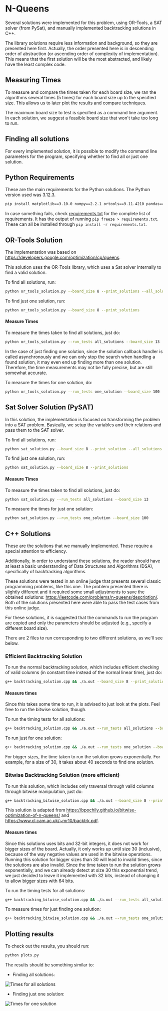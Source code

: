 # N-Queens
Several solutions were implemented for this problem, using OR-Tools, a SAT solver (from PySat), and manually implemented backtracking solutions in C++.

The library solutions require less information and background, so they are presented here first. Actually, the order presented here is in descending order of abstraction (or ascending order of complexity of implementation). This means that the first solution will be the most abstracted, and likely have the least complex code.

## Measuring Times
To measure and compare the times taken for each board size, we ran the algorithms several times (5 times) for each board size up to the specified size. This allows us to later plot the results and compare techniques.

The maximum board size to test is specified as a command line argument. In each solution, we suggest a feasible board size that won't take too long to run.

## Finding all solutions
For every implemented solution, it is possible to modify the command line parameters for the program, specifying whether to find all or just one solution.

## Python Requirements
These are the main requirements for the Python solutions. The Python version used was 3.12.3.
```bash
pip install matplotlib==3.10.0 numpy==2.2.1 ortools==9.11.4210 pandas==2.2.3 python-sat==1.8.dev13 seaborn==0.13.2
```

In case something fails, check [requirements.txt](requirements.txt) for the complete list of requirements. It has the output of running `pip freeze > requirements.txt`. These can all be installed through `pip install -r requirements.txt`.


## OR-Tools Solution
The implementation was based on https://developers.google.com/optimization/cp/queens.

This solution uses the OR-Tools library, which uses a Sat solver internally to find a valid solution.

To find all solutions, run:
```bash
python or_tools_solution.py --board_size 8 --print_solutions --all_solutions
```

To find just one solution, run:
```bash
python or_tools_solution.py --board_size 8 --print_solutions
```



#### Measure Times
To measure the times taken to find all solutions, just do:
```bash
python or_tools_solution.py --run_tests all_solutions --board_size 13
```


In the case of just finding one solution, since the solution callback handler is called asynchronously and we can only stop the search when handling a found solution, it may even end up finding more than one solution. Therefore, the time measurements may not be fully precise, but are still somewhat accurate.

To measure the times for one solution, do:
```bash
python or_tools_solution.py --run_tests one_solution --board_size 100
```

## Sat Solver Solution (PySAT)
In this solution, the implementation is focused on transforming the problem into a SAT problem. Basically, we setup the variables and their relations and pass them to the SAT solver.

To find all solutions, run:
```bash
python sat_solution.py --board_size 8 --print_solution --all_solutions
```

To find just one solution, run:
```bash
python sat_solution.py --board_size 8 --print_solutions
```

#### Measure Times
To measure the times taken to find all solutions, just do:

```bash
python sat_solution.py --run_tests all_solutions --board_size 13
```

To measure the times for just one solution:
```bash
python sat_solution.py --run_tests one_solution --board_size 100
```

## C++ Solutions
These are the solutions that we manually implemented. These require a special attention to efficiency.

Additionally, in order to understand these solutions, the reader should have at least a basic understanding of Data Structures and Algorithms (DSA), specifically of backtracking algorithms.

These solutions were tested in an online judge that presents several classic programming problems, like this one. The problem presented there is slightly different and it required some small adjustments to save the obtained solutions: https://leetcode.com/problems/n-queens/description/. Both of the solutions presented here were able to pass the test cases from this online judge.


For these solutions, it is suggested that the commands to run the program are copied and only the parameters should be adjusted (e.g., specify a different board size).

There are 2 files to run corresponding to two different solutions, as we'll see below.


### Efficient Backtracking Solution
To run the normal backtracking solution, which includes efficient checking of valid columns (in constant time instead of the normal linear time), just do:
```bash
g++ backtracking_solution.cpp && ./a.out --board_size 8 --print_solutions --all_solutions && rm -f a.out
```

#### Measure times
Since this takes some time to run, it is advised to just look at the plots. Feel free to run the bitwise solution, though.

To run the timing tests for all solutions:
```bash
g++ backtracking_solution.cpp && ./a.out --run_tests all_solutions --board_size 15 && rm -f a.out
```

To run just for one solution:
```bash
g++ backtracking_solution.cpp && ./a.out --run_tests one_solution --board_size 29 && rm -f a.out
```

For bigger sizes, the time taken to run the solution grows exponentially. For example, for a size of 30, it takes about 40 seconds to find one solution.

### Bitwise Backtracking Solution (more efficient)
To run this solution, which includes only traversal through valid columns through bitwise manipulation, just do:
```bash
g++ backtracking_bitwise_solution.cpp && ./a.out --board_size 8 --print_solutions --all_solutions && rm -f a.out
```

This solution is adapted from https://bpochily.github.io/bitwise-optimization-of-n-queens/ and https://www.cl.cam.ac.uk/~mr10/backtrk.pdf.

#### Measure times
Since this solutions uses bits and 32-bit integers, it does not work for bigger sizes of the board. Actually, it only works up until size 30 (inclusive), because of the way negative values are used in the bitwise operations. Running this solution for bigger sizes than 30 will lead to invalid times, since the solutions are also invalid. Since the time taken to run the solution grows exponentially, and we can already detect at size 30 this exponential trend, we just decided to leave it implemented with 32 bits, instead of changing it to allow bigger sizes with 64 bits.

To run the timing tests for all solutions:
```bash
g++ backtracking_bitwise_solution.cpp && ./a.out --run_tests all_solutions --board_size 15 && rm -f a.out
```

To measure times for just finding one solution:
```bash
g++ backtracking_bitwise_solution.cpp && ./a.out --run_tests one_solution --board_size 30 && rm -f a.out
```

## Plotting results
To check out the results, you should run:
```bash
python plots.py
```

The results should be something similar to:

- Finding all solutions:

![Times for all solutions](plots/times_all_solutions.png)

- Finding just one solution:

![Times for one solution](plots/times_one_solution.png)
